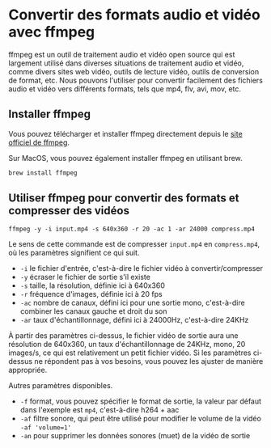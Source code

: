 # Convertir des formats audio et vidéo avec ffmpeg

ffmpeg est un outil de traitement audio et vidéo open source qui est largement utilisé dans diverses situations de traitement audio et vidéo, comme divers sites web vidéo, outils de lecture vidéo, outils de conversion de format, etc. Nous pouvons l'utiliser pour convertir facilement des fichiers audio et vidéo vers différents formats, tels que mp4, flv, avi, mov, etc.

## Installer ffmpeg

Vous pouvez télécharger et installer ffmpeg directement depuis le [site officiel de ffmpeg](https://ffmpeg.org/download.html).

Sur MacOS, vous pouvez également installer ffmpeg en utilisant brew.

```sh
brew install ffmpeg
```

## Utiliser ffmpeg pour convertir des formats et compresser des vidéos

```
ffmpeg -y -i input.mp4 -s 640x360 -r 20 -ac 1 -ar 24000 compress.mp4
```

Le sens de cette commande est de compresser `input.mp4` en `compress.mp4`, où les paramètres signifient ce qui suit.

- `-i` le fichier d'entrée, c'est-à-dire le fichier vidéo à convertir/compresser
- `-y` écraser le fichier de sortie s'il existe
- `-s` taille, la résolution, définie ici à 640x360
- `-r` fréquence d'images, définie ici à 20 fps
- `-ac` nombre de canaux, défini ici pour une sortie mono, c'est-à-dire combiner les canaux gauche et droit du son
- `-ar` taux d'échantillonnage, défini ici à 24000Hz, c'est-à-dire 24KHz

À partir des paramètres ci-dessus, le fichier vidéo de sortie aura une résolution de 640x360, un taux d'échantillonnage de 24KHz, mono, 20 images/s, ce qui est relativement un petit fichier vidéo. Si les paramètres ci-dessus ne répondent pas à vos besoins, vous pouvez les ajuster de manière appropriée.

Autres paramètres disponibles.

- `-f` format, vous pouvez spécifier le format de sortie, la valeur par défaut dans l'exemple est `mp4`, c'est-à-dire h264 + aac
- `-af` filtre sonore, qui peut être utilisé pour modifier le volume de la vidéo `-af 'volume=1'`
- `-an` pour supprimer les données sonores (muet) de la vidéo de sortie